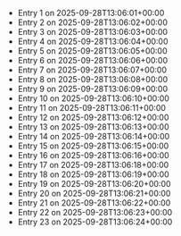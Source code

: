 - Entry 1 on 2025-09-28T13:06:01+00:00
- Entry 2 on 2025-09-28T13:06:02+00:00
- Entry 3 on 2025-09-28T13:06:03+00:00
- Entry 4 on 2025-09-28T13:06:04+00:00
- Entry 5 on 2025-09-28T13:06:05+00:00
- Entry 6 on 2025-09-28T13:06:06+00:00
- Entry 7 on 2025-09-28T13:06:07+00:00
- Entry 8 on 2025-09-28T13:06:08+00:00
- Entry 9 on 2025-09-28T13:06:09+00:00
- Entry 10 on 2025-09-28T13:06:10+00:00
- Entry 11 on 2025-09-28T13:06:11+00:00
- Entry 12 on 2025-09-28T13:06:12+00:00
- Entry 13 on 2025-09-28T13:06:13+00:00
- Entry 14 on 2025-09-28T13:06:14+00:00
- Entry 15 on 2025-09-28T13:06:15+00:00
- Entry 16 on 2025-09-28T13:06:16+00:00
- Entry 17 on 2025-09-28T13:06:18+00:00
- Entry 18 on 2025-09-28T13:06:19+00:00
- Entry 19 on 2025-09-28T13:06:20+00:00
- Entry 20 on 2025-09-28T13:06:21+00:00
- Entry 21 on 2025-09-28T13:06:22+00:00
- Entry 22 on 2025-09-28T13:06:23+00:00
- Entry 23 on 2025-09-28T13:06:24+00:00
